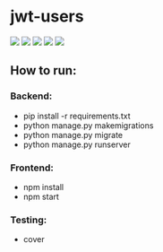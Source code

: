 # jwt-users


![](https://img.shields.io/badge/Code-Python-informational?style=flat&logo=python&logoColor=white&color=4B8BBE)
![](https://img.shields.io/badge/Code-JS-informational?style=flat&logo=javascript&logoColor=white&color=F0DB4F)
![](https://img.shields.io/badge/Code-Django-informational?style=flat&logo=django&logoColor=white&color=092e20)
![](https://img.shields.io/badge/Code-djangoREST-informational?style=flat&logo=django&logoColor=white&color=A30000)
![](https://img.shields.io/badge/Code-React-informational?style=flat&logo=react&logoColor=white&color=61DBFB)

## How to run:
### Backend:
- pip install -r requirements.txt
- python manage.py makemigrations
- python manage.py migrate
- python manage.py runserver

### Frontend:
- npm install
- npm start


### Testing:
- cover
